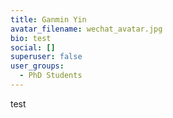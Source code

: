 ```yaml
---
title: Ganmin Yin
avatar_filename: wechat_avatar.jpg
bio: test
social: []
superuser: false
user_groups:
  - PhD Students
---
```

test